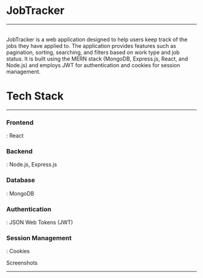 <h1>JobTracker</h1>
<hr>
<br>
JobTracker is a web application designed to help users keep track of the jobs they have applied to. The application provides features such as pagination, sorting, searching, and filters based on work type and job status. It is built using the MERN stack (MongoDB, Express.js, React, and Node.js) and employs JWT for authentication and cookies for session management.

<h1>Tech Stack</h1>
<hr>
<h3>Frontend</h3>: React <br>
<h3>Backend</h3>: Node.js, Express.js <br>
<h3>Database</h3>: MongoDB <br>
<h3>Authentication</h3>: JSON Web Tokens (JWT) <br>
<h3>Session Management</h3>: Cookies
<br>

Screenshots
<hr>


